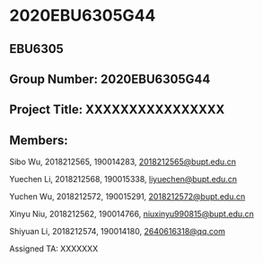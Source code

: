 # 2020EBU6305G44
## EBU6305

## Group Number: 2020EBU6305G44

## Project Title: XXXXXXXXXXXXXXXX

## Members:

Sibo Wu, 2018212565, 190014283, 2018212565@bupt.edu.cn

Yuechen Li, 2018212568, 190015338, liyuechen@bupt.edu.cn

Yuchen Wu, 2018212572, 190015291, 2018212572@bupt.edu.cn

Xinyu Niu, 2018212562, 190014766, niuxinyu990815@bupt.edu.cn

Shiyuan Li, 2018212574, 190014180, 2640616318@qq.com

Assigned TA: XXXXXXX
